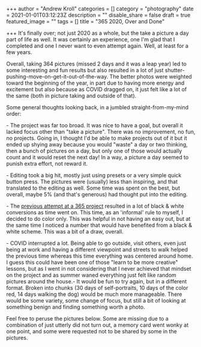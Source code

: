 +++
author = "Andrew Kroll"
categories = []
category = "photography"
date = 2021-01-01T03:12:23Z
description = ""
disable_share = false
draft = true
featured_image = ""
tags = []
title = "365 2020, Over and Done"

+++
It's finally over; not just 2020 as a whole, but the take a picture a day part of life as well. It was certainly an experience, one I'm glad that I completed and one I never want to even attempt again. Well, at least for a few years.

Overall, taking 364 pictures (missed 2 days and it was a leap year) led to some interesting and fun results but also resulted in a lot of just shutter-pushing-move-on-get-it-out-of-the-way. The better photos were weighted toward the beginning of the year, in part due to having more energy and excitement but also because as COVID dragged on, it just felt like a lot of the same (both in picture taking and outside of that).

Some general thoughts looking back, in a jumbled straight-from-my-mind order:

\- The project was far too broad. It was nice to have a goal, but overall it lacked focus other than "take a picture". There was no improvement, no fun, no projects. Going in, I thought I'd be able to make projects out of it but it ended up shying away because you would "waste" a day or two thinking, then a bunch of pictures on a day, but only one of those would actually count and it would reset the next day! In a way, a picture a day seemed to punish extra effort, not reward it.

\- Editing took a big hit, mostly just using presets or a very simple quick button press. The pictures were (usually) less than inspiring, and that translated to the editing as well. Some time was spent on the best, but overall, maybe 5% (and that's generous) had thought put into the editing.

\- The [previous attempt at a 365 project](https://www.flickr.com/photos/drakenya/albums/72157647378777863) resulted in a lot of black & white conversions as time went on. This time, as an 'informal' rule to myself, I decided to do color only. This was helpful in not having an easy out, but at the same time I noticed a number that would have benefited from a black & white scheme. This was a bit of a draw, overall.

\- COVID interrupted a lot. Being able to go outside, visit others, even just being at work and having a different viewpoint and streets to walk helped the previous time whereas this time everything was centered around home. I guess this could have been one of those "learn to be more creative" lessons, but as I went in not considering that I never achieved that mindset on the project and as summer waned everything just felt like random pictures around the house.- It would be fun to try again, but in a different format. Broken into chunks (30 days of self-portraits, 10 days of the color red, 14 days walking the dog) would be much more manageable. There would be some variety, some change of focus, but still a bit of looking at something benign and finding something worth a photo.

Feel free to peruse the pictures below. Some are missing due to a combination of just utterly did not turn out, a memory card went wonky at one point, and some were requested not to be shared by some in the pictures.